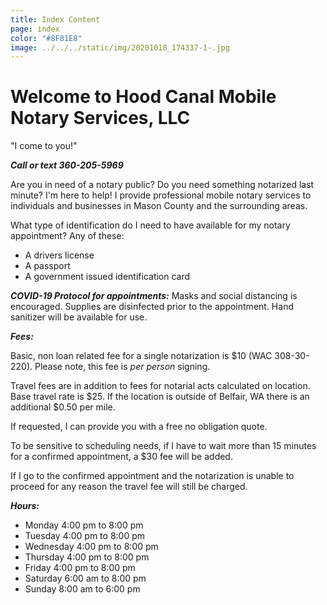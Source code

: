 ```yaml
---
title: Index Content
page: index
color: "#8F81E8"
image: ../../../static/img/20201018_174337-1-.jpg
---
```

# Welcome to Hood Canal Mobile  Notary Services, LLC

"I come to you!" 

***Call or text 360-205-5969***

Are you in need of a notary public? Do you need something notarized last minute? I'm here to help! I provide professional mobile notary services to individuals and businesses in Mason County and the surrounding areas.

What type of identification do I need to have available for my notary appointment? Any of these:

* A drivers license
* A passport 
* A government issued identification card

***COVID-19 Protocol for appointments:*** Masks and social distancing is encouraged. Supplies are disinfected prior to the appointment. Hand sanitizer will be available for use.

***Fees:***

Basic, non loan related fee for a single notarization is $10 (WAC 308-30-220). Please note, this fee is *per person* signing.

Travel fees are in addition to fees for notarial acts calculated on location. Base travel rate is $25. If the location is outside of Belfair, WA there is an additional $0.50 per mile. 

If requested, I can provide you with a free no obligation quote.

To be sensitive to scheduling needs, if I have to wait more than 15 minutes for a confirmed appointment, a $30 fee will be added.

If I go to the confirmed appointment and the notarization is unable to proceed for any reason the travel fee will still be charged.

***Hours:***

* Monday 4:00 pm to 8:00 pm
* Tuesday 4:00 pm to 8:00 pm
* Wednesday 4:00 pm to 8:00 pm
* Thursday 4:00 pm to 8:00 pm
* Friday 4:00 pm to 8:00 pm
* Saturday 6:00 am to 8:00 pm
* Sunday 8:00 am to 6:00 pm